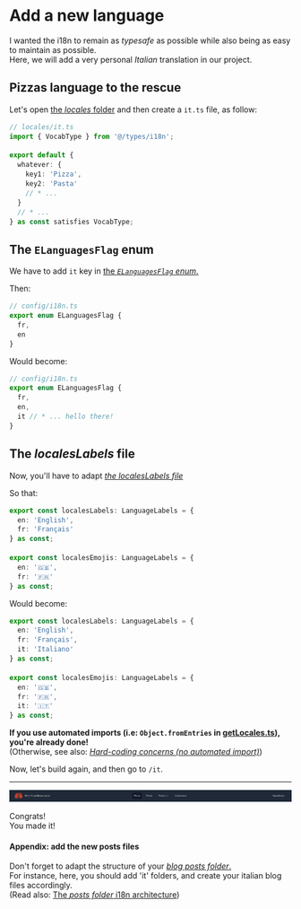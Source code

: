 # Add a new language

I wanted the i18n to remain as _typesafe_ as possible while also being as easy to maintain as possible.  
Here, we will add a very personal _Italian_ translation in our project.

## Pizzas language to the rescue

Let's open [the _locales_ folder](/src/i18n/locales) and then create a `it.ts` file, as follow:

```ts
// locales/it.ts
import { VocabType } from '@/types/i18n';

export default {
  whatever: {
    key1: 'Pizza',
    key2: 'Pasta'
    // * ...
  }
  // * ...
} as const satisfies VocabType;
```

## The `ELanguagesFlag` enum

We have to add `it` key in [the _`ELanguagesFlag` enum_.](/interop/config/i18n.ts)

Then:

```ts
// config/i18n.ts
export enum ELanguagesFlag {
  fr,
  en
}
```

Would become:

```ts
// config/i18n.ts
export enum ELanguagesFlag {
  fr,
  en,
  it // * ... hello there!
}
```

## The _localesLabels_ file

Now, you'll have to adapt [_the localesLabels file_](/src/i18n/localesLabels.ts)

So that:

```ts
export const localesLabels: LanguageLabels = {
  en: 'English',
  fr: 'Français'
} as const;

export const localesEmojis: LanguageLabels = {
  en: '🇬🇧',
  fr: '🇫🇷'
} as const;
```

Would become:

```ts
export const localesLabels: LanguageLabels = {
  en: 'English',
  fr: 'Français',
  it: 'Italiano'
} as const;

export const localesEmojis: LanguageLabels = {
  en: '🇬🇧',
  fr: '🇫🇷',
  it: '🇮🇹'
} as const;
```

**If you use automated imports (i.e: `Object.fromEntries` in [getLocales.ts](/src/i18n/getLocales.ts)), you're already done!**  
(Otherwise, see also: [_Hard-coding concerns (no automated import)_](./01.prebuilder.md#hard-coding-concerns-no-automated-import))

Now, let's build again, and then go to `/it`.

---

<p align="center"><img src="./Assets/03.add-new-language/updated-navbar-it.png" alt="Updated navbar (it)"/></p>

Congrats!  
You made it!

#### Appendix: add the new posts files

Don't forget to adapt the structure of your [_blog posts folder_.](/content/blog/)  
For instance, here, you should add 'it' folders, and create your italian blog files accordingly.  
(Read also: [The _posts folder_ i18n architecture](/doc/blog/02.add-new-blog-category.md#the-posts-folder-i18n-architecture))
